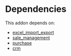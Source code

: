 # Dependencies

This addon depends on:

- [excel_import_export](../../../../odoo-bringout-oca-server-tools-excel_import_export)
- [sale_management](../../../../../oca-ocb-sale/odoo-bringout-oca-ocb-sale_management)
- [purchase](../../../../../oca-ocb-core/odoo-bringout-oca-ocb-purchase)
- [crm](../../../../../oca-ocb-crm/odoo-bringout-oca-ocb-crm)
